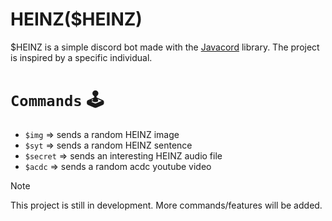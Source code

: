 # HEINZ($HEINZ)

$HEINZ is a simple discord bot made with the <a href="https://github.com/Javacord/Javacord">Javacord</a> library. The project is inspired by a specific individual.


# `Commands` :joystick: 

- `$img` => sends a random HEINZ image
- `$syt` => sends a random HEINZ sentence
- `$secret` => sends an interesting HEINZ audio file
- `$acdc` => sends a random acdc youtube video

> [!NOTE]
> This project is still in development. More commands/features will be added.
